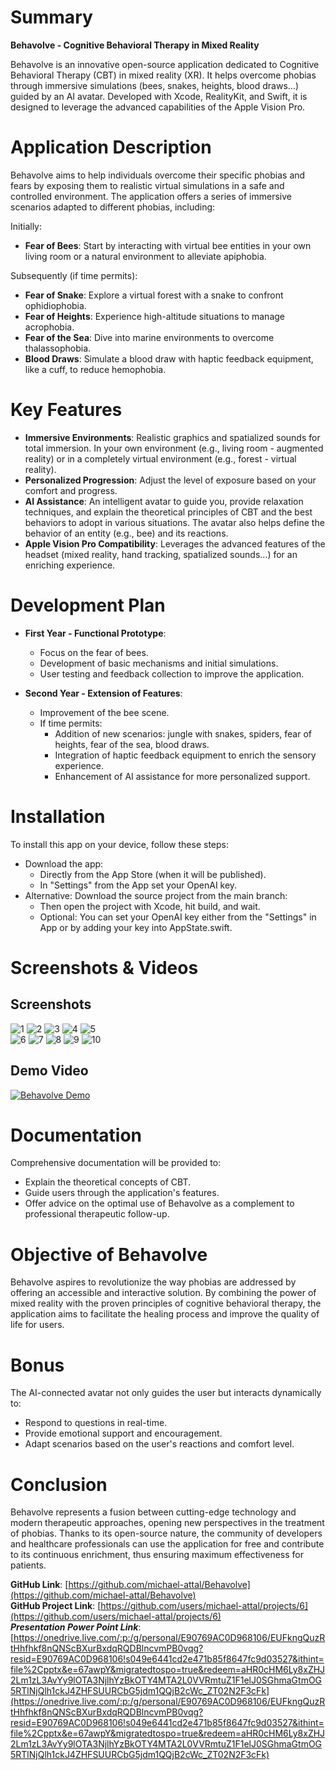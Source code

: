 # Summary

**Behavolve - Cognitive Behavioral Therapy in Mixed Reality**

Behavolve is an innovative open-source application dedicated to Cognitive Behavioral Therapy (CBT) in mixed reality (XR). It helps overcome phobias through immersive simulations (bees, snakes, heights, blood draws...) guided by an AI avatar. Developed with Xcode, RealityKit, and Swift, it is designed to leverage the advanced capabilities of the Apple Vision Pro.

# Application Description

Behavolve aims to help individuals overcome their specific phobias and fears by exposing them to realistic virtual simulations in a safe and controlled environment. The application offers a series of immersive scenarios adapted to different phobias, including:

Initially:

- **Fear of Bees**: Start by interacting with virtual bee entities in your own living room or a natural environment to alleviate apiphobia.

Subsequently (if time permits):

- **Fear of Snake**: Explore a virtual forest with a snake to confront ophidiophobia.
- **Fear of Heights**: Experience high-altitude situations to manage acrophobia.
- **Fear of the Sea**: Dive into marine environments to overcome thalassophobia.
- **Blood Draws**: Simulate a blood draw with haptic feedback equipment, like a cuff, to reduce hemophobia.

# Key Features

- **Immersive Environments**: Realistic graphics and spatialized sounds for total immersion. In your own environment (e.g., living room - augmented reality) or in a completely virtual environment (e.g., forest - virtual reality).
- **Personalized Progression**: Adjust the level of exposure based on your comfort and progress.
- **AI Assistance**: An intelligent avatar to guide you, provide relaxation techniques, and explain the theoretical principles of CBT and the best behaviors to adopt in various situations. The avatar also helps define the behavior of an entity (e.g., bee) and its reactions.
- **Apple Vision Pro Compatibility**: Leverages the advanced features of the headset (mixed reality, hand tracking, spatialized sounds…) for an enriching experience.

# Development Plan

- **First Year - Functional Prototype**:
  - Focus on the fear of bees.
  - Development of basic mechanisms and initial simulations.
  - User testing and feedback collection to improve the application.

- **Second Year - Extension of Features**:
  - Improvement of the bee scene.
  - If time permits:
    - Addition of new scenarios: jungle with snakes, spiders, fear of heights, fear of the sea, blood draws.
    - Integration of haptic feedback equipment to enrich the sensory experience.
    - Enhancement of AI assistance for more personalized support.

# Installation

To install this app on your device, follow these steps:

- Download the app:
    - Directly from the App Store (when it will be published).
    - In "Settings" from the App set your OpenAI key.
- Alternative: Download the source project from the main branch:
    - Then open the project with Xcode, hit build, and wait.
    - Optional: You can set your OpenAI key either from the "Settings" in App or by adding your key into AppState.swift.

# Screenshots & Videos

## Screenshots

![1](./Screens/1.png) ![2](./Screens/2.png) ![3](./Screens/3.png) ![4](./Screens/4.png) ![5](./Screens/5.png)  
![6](./Screens/6.png) ![7](./Screens/7.png) ![8](./Screens/8.png) ![9](./Screens/9.png) ![10](./Screens/10.png)

## Demo Video

[![Behavolve Demo](https://img.youtube.com/vi/_X_3iZp-NiE/0.jpg)](https://youtu.be/_X_3iZp-NiE)

# Documentation

Comprehensive documentation will be provided to:

- Explain the theoretical concepts of CBT.
- Guide users through the application's features.
- Offer advice on the optimal use of Behavolve as a complement to professional therapeutic follow-up.

# Objective of Behavolve

Behavolve aspires to revolutionize the way phobias are addressed by offering an accessible and interactive solution. By combining the power of mixed reality with the proven principles of cognitive behavioral therapy, the application aims to facilitate the healing process and improve the quality of life for users.

# Bonus

The AI-connected avatar not only guides the user but interacts dynamically to:

- Respond to questions in real-time.
- Provide emotional support and encouragement.
- Adapt scenarios based on the user's reactions and comfort level.

# Conclusion

Behavolve represents a fusion between cutting-edge technology and modern therapeutic approaches, opening new perspectives in the treatment of phobias. Thanks to its open-source nature, the community of developers and healthcare professionals can use the application for free and contribute to its continuous enrichment, thus ensuring maximum effectiveness for patients.

**GitHub Link**: [https://github.com/michael-attal/Behavolve](https://github.com/michael-attal/Behavolve)  
**GitHub Project Link**: [https://github.com/users/michael-attal/projects/6](https://github.com/users/michael-attal/projects/6)  
***Presentation Power Point Link***: [https://onedrive.live.com/:p:/g/personal/E90769AC0D968106/EUFkngQuzRtHhfhkf8nQNScBXurBxdqRQDBlncvmPB0vqg?resid=E90769AC0D968106!s049e6441cd2e471b85f8647fc9d03527&ithint=file%2Cpptx&e=67awpY&migratedtospo=true&redeem=aHR0cHM6Ly8xZHJ2Lm1zL3AvYy9lOTA3NjlhYzBkOTY4MTA2L0VVRmtuZ1F1elJ0SGhmaGtmOG5RTlNjQlh1ckJ4ZHFSUURCbG5jdm1QQjB2cWc_ZT02N2F3cFk](https://onedrive.live.com/:p:/g/personal/E90769AC0D968106/EUFkngQuzRtHhfhkf8nQNScBXurBxdqRQDBlncvmPB0vqg?resid=E90769AC0D968106!s049e6441cd2e471b85f8647fc9d03527&ithint=file%2Cpptx&e=67awpY&migratedtospo=true&redeem=aHR0cHM6Ly8xZHJ2Lm1zL3AvYy9lOTA3NjlhYzBkOTY4MTA2L0VVRmtuZ1F1elJ0SGhmaGtmOG5RTlNjQlh1ckJ4ZHFSUURCbG5jdm1QQjB2cWc_ZT02N2F3cFk)
